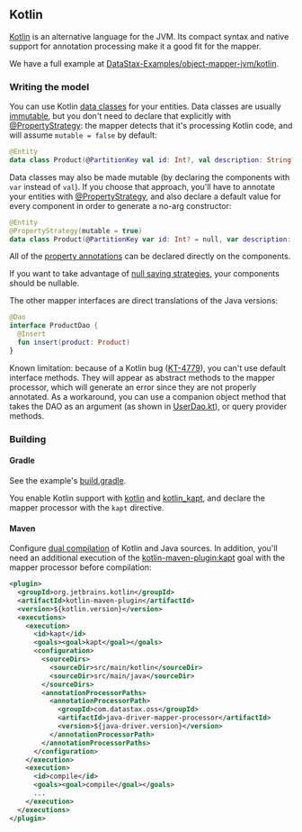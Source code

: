## Kotlin

[Kotlin](https://kotlinlang.org/) is an alternative language for the JVM. Its compact syntax and
native support for annotation processing make it a good fit for the mapper.

We have a full example at [DataStax-Examples/object-mapper-jvm/kotlin].

### Writing the model

You can use Kotlin [data classes] for your entities. Data classes are usually
[immutable](../../entities/#mutability), but you don't need to declare that explicitly with
[@PropertyStrategy]: the mapper detects that it's processing Kotlin code, and will assume `mutable =
false` by default:

```kotlin
@Entity
data class Product(@PartitionKey val id: Int?, val description: String?)
```

Data classes may also be made mutable (by declaring the components with `var` instead of `val`). If
you choose that approach, you'll have to annotate your entities with [@PropertyStrategy], and also
declare a default value for every component in order to generate a no-arg constructor:

```kotlin
@Entity
@PropertyStrategy(mutable = true)
data class Product(@PartitionKey var id: Int? = null, var description: String? = null)
```

All of the [property annotations](../../entities/#property-annotations) can be declared directly on
the components.

If you want to take advantage of [null saving strategies](../../daos/null_saving/), your components
should be nullable.

The other mapper interfaces are direct translations of the Java versions:

```kotlin
@Dao
interface ProductDao {
  @Insert
  fun insert(product: Product)
}
```

Known limitation: because of a Kotlin bug ([KT-4779]), you can't use default interface methods. They
will appear as abstract methods to the mapper processor, which will generate an error since they are
not properly annotated. As a workaround, you can use a companion object method that takes the DAO as
an argument (as shown in [UserDao.kt]), or query provider methods.

### Building

#### Gradle

See the example's [build.gradle].

You enable Kotlin support with [kotlin][gradle_kotlin] and [kotlin_kapt][gradle_kapt], and declare
the mapper processor with the `kapt` directive.

#### Maven

Configure [dual compilation][maven_kotlin_java] of Kotlin and Java sources. In addition, you'll need
an additional execution of the [kotlin-maven-plugin:kapt][maven_kapt] goal with the mapper processor
before compilation:

```xml
<plugin>
  <groupId>org.jetbrains.kotlin</groupId>
  <artifactId>kotlin-maven-plugin</artifactId>
  <version>${kotlin.version}</version>  
  <executions>  
    <execution>
      <id>kapt</id>
      <goals><goal>kapt</goal></goals>
      <configuration>
        <sourceDirs>
          <sourceDir>src/main/kotlin</sourceDir>
          <sourceDir>src/main/java</sourceDir>
        </sourceDirs>
        <annotationProcessorPaths>
          <annotationProcessorPath>
            <groupId>com.datastax.oss</groupId>
            <artifactId>java-driver-mapper-processor</artifactId>
            <version>${java-driver.version}</version>
          </annotationProcessorPath>
        </annotationProcessorPaths>
      </configuration>
    </execution>
    <execution>
      <id>compile</id>
      <goals><goal>compile</goal></goals>
      ...
    </execution>
  </executions>
</plugin>
```

[maven_kotlin_java]: https://kotlinlang.org/docs/reference/using-maven.html#compiling-kotlin-and-java-sources
[maven_kapt]: https://kotlinlang.org/docs/reference/kapt.html#using-in-maven
[gradle_kotlin]: https://kotlinlang.org/docs/reference/using-gradle.html
[gradle_kapt]: https://kotlinlang.org/docs/reference/kapt.html#using-in-gradle
[data classes]: https://kotlinlang.org/docs/reference/data-classes.html
[KT-4779]: https://youtrack.jetbrains.com/issue/KT-4779

[DataStax-Examples/object-mapper-jvm/kotlin]: https://github.com/DataStax-Examples/object-mapper-jvm/tree/master/kotlin
[build.gradle]: https://github.com/DataStax-Examples/object-mapper-jvm/blob/master/kotlin/build.gradle
[UserDao.kt]: https://github.com/DataStax-Examples/object-mapper-jvm/blob/master/kotlin/src/main/kotlin/com/datastax/examples/mapper/killrvideo/user/UserDao.kt

[@PropertyStrategy]: https://docs.datastax.com/en/drivers/java/4.8/com/datastax/oss/driver/api/mapper/annotations/PropertyStrategy.html
